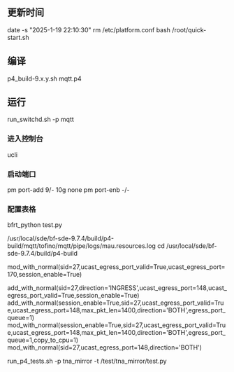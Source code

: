 ## 更新时间
date -s "2025-1-19 22:10:30"
rm /etc/platform.conf
bash /root/quick-start.sh

## 编译
p4_build-9.x.y.sh mqtt.p4

## 运行
run_switchd.sh -p mqtt

### 进入控制台
ucli
### 启动端口

pm port-add 9/- 10g none
pm port-enb -/-


### 配置表格
bfrt_python test.py




/usr/local/sde/bf-sde-9.7.4/build/p4-build/mqtt/tofino/mqtt/pipe/logs/mau.resources.log
cd /usr/local/sde/bf-sde-9.7.4/build/p4-build


mod_with_normal(sid=27,ucast_egress_port_valid=True,ucast_egress_port=170,session_enable=True)

add_with_normal(sid=27,direction='INGRESS',ucast_egress_port=148,ucast_egress_port_valid=True,session_enable=True)
add_with_normal(session_enable=True,sid=27,ucast_egress_port_valid=True,ucast_egress_port=148,max_pkt_len=1400,direction='BOTH',egress_port_queue=1)
mod_with_normal(session_enable=True,sid=27,ucast_egress_port_valid=True,ucast_egress_port=148,max_pkt_len=1400,direction='BOTH',egress_port_queue=1,copy_to_cpu=1)
mod_with_normal(sid=27,ucast_egress_port=148,direction='BOTH')

run_p4_tests.sh -p tna_mirror -t  /test/tna_mirror/test.py
